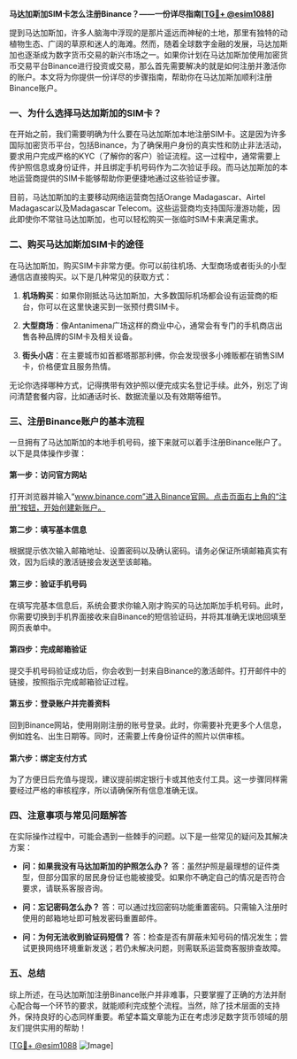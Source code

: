 **马达加斯加SIM卡怎么注册Binance？——一份详尽指南[[TG💪+ @esim1088](https://t.me/s/esim1088)]**

提到马达加斯加，许多人脑海中浮现的是那片遥远而神秘的土地，那里有独特的动植物生态、广阔的草原和迷人的海滩。然而，随着全球数字金融的发展，马达加斯加也逐渐成为数字货币交易的新兴市场之一。如果你计划在马达加斯加使用加密货币交易平台Binance进行投资或交易，那么首先需要解决的就是如何注册并激活你的账户。本文将为你提供一份详尽的步骤指南，帮助你在马达加斯加顺利注册Binance账户。

### 一、为什么选择马达加斯加的SIM卡？

在开始之前，我们需要明确为什么要在马达加斯加本地注册SIM卡。这是因为许多国际加密货币平台，包括Binance，为了确保用户身份的真实性和防止非法活动，要求用户完成严格的KYC（了解你的客户）验证流程。这一过程中，通常需要上传护照信息或身份证件，并且绑定手机号码作为二次验证手段。而马达加斯加的本地运营商提供的SIM卡能够帮助你更便捷地通过这些验证步骤。

目前，马达加斯加的主要移动网络运营商包括Orange Madagascar、Airtel Madagascar以及Madagascar Telecom。这些运营商均支持国际漫游功能，因此即使你不常驻马达加斯加，也可以轻松购买一张临时SIM卡来满足需求。

### 二、购买马达加斯加SIM卡的途径

在马达加斯加，购买SIM卡非常方便。你可以前往机场、大型商场或者街头的小型通信店直接购买。以下是几种常见的获取方式：

1. **机场购买**：如果你刚抵达马达加斯加，大多数国际机场都会设有运营商的柜台，你可以在这里快速买到一张预付费SIM卡。
   
2. **大型商场**：像Antanimena广场这样的商业中心，通常会有专门的手机商店出售各种品牌的SIM卡及相关设备。

3. **街头小店**：在主要城市如首都塔那那利佛，你会发现很多小摊贩都在销售SIM卡，价格便宜且服务热情。

无论你选择哪种方式，记得携带有效护照以便完成实名登记手续。此外，别忘了询问清楚套餐内容，比如通话时长、数据流量以及有效期等细节。

### 三、注册Binance账户的基本流程

一旦拥有了马达加斯加的本地手机号码，接下来就可以着手注册Binance账户了。以下是具体操作步骤：

#### 第一步：访问官方网站
打开浏览器并输入“www.binance.com”进入Binance官网。点击页面右上角的“注册”按钮，开始创建新账户。

#### 第二步：填写基本信息
根据提示依次输入邮箱地址、设置密码以及确认密码。请务必保证所填邮箱真实有效，因为后续的激活链接会发送至该邮箱。

#### 第三步：验证手机号码
在填写完基本信息后，系统会要求你输入刚才购买的马达加斯加手机号码。此时，你需要切换到手机界面接收来自Binance的短信验证码，并将其准确无误地回填至网页表单中。

#### 第四步：完成邮箱验证
提交手机号码验证成功后，你会收到一封来自Binance的激活邮件。打开邮件中的链接，按照指示完成邮箱验证过程。

#### 第五步：登录账户并完善资料
回到Binance网站，使用刚刚注册的账号登录。此时，你需要补充更多个人信息，例如姓名、出生日期等。同时，还需要上传身份证件的照片以供审核。

#### 第六步：绑定支付方式
为了方便日后充值与提现，建议提前绑定银行卡或其他支付工具。这一步骤同样需要经过严格的审核程序，所以请确保所有信息准确无误。

### 四、注意事项与常见问题解答

在实际操作过程中，可能会遇到一些棘手的问题。以下是一些常见的疑问及其解决方案：

- **问：如果我没有马达加斯加的护照怎么办？**
  答：虽然护照是最理想的证件类型，但部分国家的居民身份证也能被接受。如果你不确定自己的情况是否符合要求，请联系客服咨询。

- **问：忘记密码怎么办？**
  答：可以通过找回密码功能重置密码。只需输入注册时使用的邮箱地址即可触发密码重置邮件。

- **问：为何无法收到验证码短信？**
  答：检查是否有屏蔽未知号码的情况发生；尝试更换网络环境重新发送；若仍未解决问题，则需联系运营商客服排查故障。

### 五、总结

综上所述，在马达加斯加注册Binance账户并非难事，只要掌握了正确的方法并耐心配合每一个环节的要求，就能顺利完成整个流程。当然，除了技术层面的支持外，保持良好的心态同样重要。希望本篇文章能为正在考虑涉足数字货币领域的朋友们提供实用的帮助！

[[TG💪+ @esim1088](https://t.me/s/esim1088) ![Image](https://i.postimg.cc/4NQfJmqS/Snipaste-2025-05-13-00-14-12.png)]